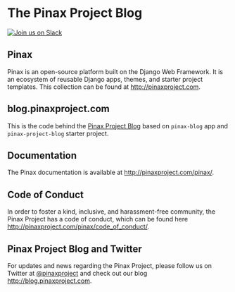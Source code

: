 The Pinax Project Blog
======================

[![Join us on Slack](http://slack.pinaxproject.com/badge.svg)](http://slack.pinaxproject.com/)


Pinax
------

Pinax is an open-source platform built on the Django Web Framework. It is an ecosystem of reusable Django apps, themes, and starter project templates. 
This collection can be found at http://pinaxproject.com.


blog.pinaxproject.com
----------------------

This is the code behind the [Pinax Project Blog](http://blog.pinaxproject.com/) based on `pinax-blog` app and
`pinax-project-blog` starter project.


Documentation
---------------

The Pinax documentation is available at http://pinaxproject.com/pinax/.


Code of Conduct
----------------

In order to foster a kind, inclusive, and harassment-free community, the Pinax Project has a code of conduct, which can be found here  http://pinaxproject.com/pinax/code_of_conduct/.


Pinax Project Blog and Twitter
-------------------------------

For updates and news regarding the Pinax Project, please follow us on Twitter at [@pinaxproject](https://twitter.com/pinaxproject) and check out our blog http://blog.pinaxproject.com.
